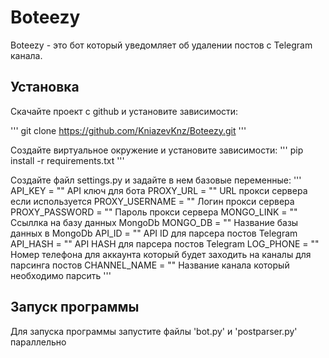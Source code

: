 # Boteezy

Boteezy - это бот который уведомляет об удалении постов с Telegram канала.

## Установка

Скачайте проект с github и установите зависимости:

'''
git clone https://github.com/KniazevKnz/Boteezy.git
'''

Создайте виртуальное окружение и установите зависимости:
'''
pip install -r requirements.txt
'''

Создайте файл settings.py и задайте в нем базовые переменные:
'''
API_KEY = ""  API ключ для бота
PROXY_URL = "" URL прокси сервера если используется
PROXY_USERNAME = "" Логин прокси сервера
PROXY_PASSWORD = "" Пароль прокси сервера
MONGO_LINK = "" Ссыллка на базу данных MongoDb
MONGO_DB = "" Название базы данных в MongoDb
API_ID = "" API ID для парсера постов Telegram
API_HASH = "" API HASH для парсера постов Telegram
LOG_PHONE = "" Номер телефона для аккаунта который будет заходить на каналы для парсинга постов
CHANNEL_NAME = "" Название канала который необходимо парсить
'''

## Запуск программы
Для запуска программы запустите файлы 'bot.py' и 'postparser.py' параллельно
